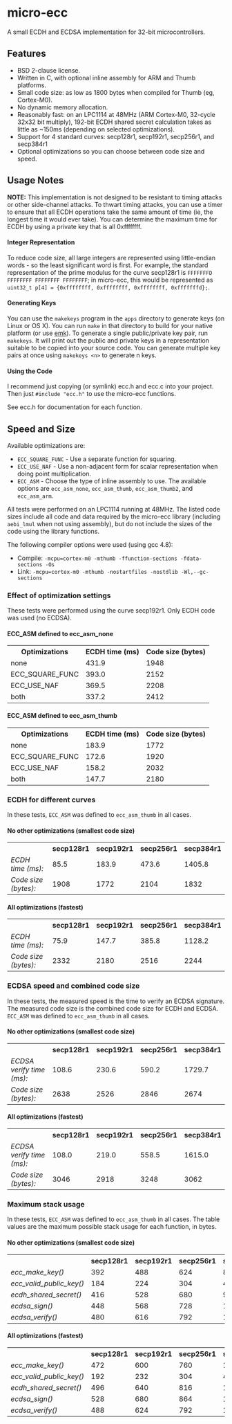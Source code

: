 micro-ecc
==========

A small ECDH and ECDSA implementation for 32-bit microcontrollers.

Features
--------

 * BSD 2-clause license.
 * Written in C, with optional inline assembly for ARM and Thumb platforms.
 * Small code size: as low as 1800 bytes when compiled for Thumb (eg, Cortex-M0).
 * No dynamic memory allocation.
 * Reasonably fast: on an LPC1114 at 48MHz (ARM Cortex-M0, 32-cycle 32x32 bit multiply), 192-bit ECDH shared secret calculation takes as little as ~150ms (depending on selected optimizations).
 * Support for 4 standard curves: secp128r1, secp192r1, secp256r1, and secp384r1
 * Optional optimizations so you can choose between code size and speed.

Usage Notes
-----------

**NOTE:** This implementation is not designed to be resistant to timing attacks or other side-channel attacks. To thwart timing attacks, you can use a timer to ensure that all ECDH operations take the same amount of time (ie, the longest time it would ever take). You can determine the maximum time for ECDH by using a private key that is all 0xffffffff.

#### Integer Representation ####

To reduce code size, all large integers are represented using little-endian words - so the least significant word is first. For example, the standard representation of the prime modulus for the curve secp128r1 is `FFFFFFFD FFFFFFFF FFFFFFFF FFFFFFFF`; in micro-ecc, this would be represented as `uint32_t p[4] = {0xffffffff, 0xffffffff, 0xffffffff, 0xfffffffd};`.

#### Generating Keys ####

You can use the `makekeys` program in the `apps` directory to generate keys (on Linux or OS X). You can run `make` in that directory to build for your native platform (or use [emk](http://kmackay.ca/emk)). To generate a single public/private key pair, run `makekeys`. It will print out the public and private keys in a representation suitable to be copied into your source code. You can generate multiple key pairs at once using `makekeys <n>` to generate n keys.

#### Using the Code ####

I recommend just copying (or symlink) ecc.h and ecc.c into your project. Then just `#include "ecc.h"` to use the micro-ecc functions.

See ecc.h for documentation for each function.

Speed and Size
--------------

Available optimizations are:
 * `ECC_SQUARE_FUNC` - Use a separate function for squaring.
 * `ECC_USE_NAF` - Use a non-adjacent form for scalar representation when doing point multiplication.
 * `ECC_ASM` - Choose the type of inline assembly to use. The available options are `ecc_asm_none`, `ecc_asm_thumb`, `ecc_asm_thumb2`, and `ecc_asm_arm`.

All tests were performed on an LPC1114 running at 48MHz. The listed code sizes include all code and data required by the micro-ecc library (including `aebi_lmul` when not using assembly),
but do not include the sizes of the code using the library functions.

The following compiler options were used (using gcc 4.8):
 * Compile: `-mcpu=cortex-m0 -mthumb -ffunction-sections -fdata-sections -Os`
 * Link: `-mcpu=cortex-m0 -mthumb -nostartfiles -nostdlib -Wl,--gc-sections`

### Effect of optimization settings ###

These tests were performed using the curve secp192r1. Only ECDH code was used (no ECDSA).

#### ECC_ASM defined to ecc_asm_none ####

<table>
	<tr>
		<th>Optimizations</th>
		<th>ECDH time (ms)</th>
		<th>Code size (bytes)</th>
	</tr>
	<tr>
		<td>none</td>
		<td>431.9</td>
		<td>1948</td>
	</tr>
	<tr>
		<td>ECC_SQUARE_FUNC</td>
		<td>393.0</td>
		<td>2152</td>
	</tr>
	<tr>
		<td>ECC_USE_NAF</td>
		<td>369.5</td>
		<td>2208</td>
	</tr>
	<tr>
		<td>both</td>
		<td>337.2</td>
		<td>2412</td>
	</tr>
</table>

#### ECC_ASM defined to ecc_asm_thumb ####

<table>
	<tr>
		<th>Optimizations</th>
		<th>ECDH time (ms)</th>
		<th>Code size (bytes)</th>
	</tr>
	<tr>
		<td>none</td>
		<td>183.9</td>
		<td>1772</td>
	</tr>
	<tr>
		<td>ECC_SQUARE_FUNC</td>
		<td>172.6</td>
		<td>1920</td>
	</tr>
	<tr>
		<td>ECC_USE_NAF</td>
		<td>158.2</td>
		<td>2032</td>
	</tr>
	<tr>
		<td>both</td>
		<td>147.7</td>
		<td>2180</td>
	</tr>
</table>

### ECDH for different curves ###

In these tests, `ECC_ASM` was defined to `ecc_asm_thumb` in all cases.

#### No other optimizations (smallest code size) ####

<table>
	<tr>
		<th></th>
		<th>secp128r1</th>
		<th>secp192r1</th>
		<th>secp256r1</th>
		<th>secp384r1</th>
	</tr>
	<tr>
		<td><em>ECDH time (ms):</em></td>
		<td>85.5</td>
		<td>183.9</td>
		<td>473.6</td>
		<td>1405.8</td>
	</tr>
	<tr>
		<td><em>Code size (bytes):</em></td>
		<td>1908</td>
		<td>1772</td>
		<td>2104</td>
		<td>1832</td>
	</tr>
</table>

#### All optimizations (fastest) ####

<table>
	<tr>
		<th></th>
		<th>secp128r1</th>
		<th>secp192r1</th>
		<th>secp256r1</th>
		<th>secp384r1</th>
	</tr>
	<tr>
		<td><em>ECDH time (ms):</em></td>
		<td>75.9</td>
		<td>147.7</td>
		<td>385.8</td>
		<td>1128.2</td>
	</tr>
	<tr>
		<td><em>Code size (bytes):</em></td>
		<td>2332</td>
		<td>2180</td>
		<td>2516</td>
		<td>2244</td>
	</tr>
</table>

### ECDSA speed and combined code size ###

In these tests, the measured speed is the time to verify an ECDSA signature. The measured code size is the combined code size for ECDH and ECDSA. `ECC_ASM` was defined to `ecc_asm_thumb` in all cases.

#### No other optimizations (smallest code size) ####

<table>
	<tr>
		<th></th>
		<th>secp128r1</th>
		<th>secp192r1</th>
		<th>secp256r1</th>
		<th>secp384r1</th>
	</tr>
	<tr>
		<td><em>ECDSA verify time (ms):</em></td>
		<td>108.6</td>
		<td>230.6</td>
		<td>590.2</td>
		<td>1729.7</td>
	</tr>
	<tr>
		<td><em>Code size (bytes):</em></td>
		<td>2638</td>
		<td>2526</td>
		<td>2846</td>
		<td>2674</td>
	</tr>
</table>

#### All optimizations (fastest) ####

<table>
	<tr>
		<th></th>
		<th>secp128r1</th>
		<th>secp192r1</th>
		<th>secp256r1</th>
		<th>secp384r1</th>
	</tr>
	<tr>
		<td><em>ECDSA verify time (ms):</em></td>
		<td>108.0</td>
		<td>219.0</td>
		<td>558.5</td>
		<td>1615.0</td>
	</tr>
	<tr>
		<td><em>Code size (bytes):</em></td>
		<td>3046</td>
		<td>2918</td>
		<td>3248</td>
		<td>3062</td>
	</tr>
</table>

### Maximum stack usage ###

In these tests, `ECC_ASM` was defined to `ecc_asm_thumb` in all cases. The table values are the maximum possible stack usage for each function, in bytes.

#### No other optimizations (smallest code size) ####

<table>
	<tr>
		<th></th>
		<th>secp128r1</th>
		<th>secp192r1</th>
		<th>secp256r1</th>
		<th>secp384r1</th>
	</tr>
	<tr>
		<td><em>ecc_make_key()</em></td>
		<td>392</td>
		<td>488</td>
		<td>624</td>
		<td>848</td>
	</tr>
	<tr>
		<td><em>ecc_valid_public_key()</em></td>
		<td>184</td>
		<td>224</td>
		<td>304</td>
		<td>416</td>
	</tr>
	<tr>
		<td><em>ecdh_shared_secret()</em></td>
		<td>416</td>
		<td>528</td>
		<td>680</td>
		<td>936</td>
	</tr>
	<tr>
		<td><em>ecdsa_sign()</em></td>
		<td>448</td>
		<td>568</td>
		<td>728</td>
		<td>1000</td>
	</tr>
	<tr>
		<td><em>ecdsa_verify()</em></td>
		<td>480</td>
		<td>616</td>
		<td>792</td>
		<td>1096</td>
	</tr>
</table>

#### All optimizations (fastest) ####

<table>
	<tr>
		<th></th>
		<th>secp128r1</th>
		<th>secp192r1</th>
		<th>secp256r1</th>
		<th>secp384r1</th>
	</tr>
	<tr>
		<td><em>ecc_make_key()</em></td>
		<td>472</td>
		<td>600</td>
		<td>760</td>
		<td>1056</td>
	</tr>
	<tr>
		<td><em>ecc_valid_public_key()</em></td>
		<td>192</td>
		<td>232</td>
		<td>304</td>
		<td>424</td>
	</tr>
	<tr>
		<td><em>ecdh_shared_secret()</em></td>
		<td>496</td>
		<td>640</td>
		<td>816</td>
		<td>1144</td>
	</tr>
	<tr>
		<td><em>ecdsa_sign()</em></td>
		<td>528</td>
		<td>680</td>
		<td>864</td>
		<td>1208</td>
	</tr>
	<tr>
		<td><em>ecdsa_verify()</em></td>
		<td>488</td>
		<td>624</td>
		<td>792</td>
		<td>1104</td>
	</tr>
</table>
